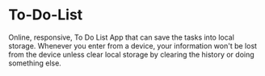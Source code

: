 # To-Do-List 
Online, responsive, To Do List App that can save the tasks into local storage.
Whenever you enter from a device, your information won't be lost from the device unless clear local storage by clearing the history or doing something else.
